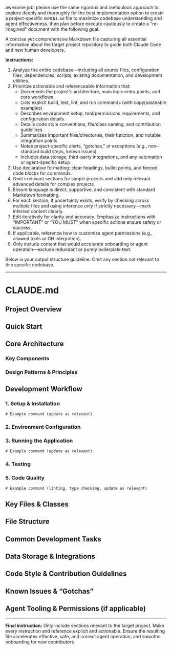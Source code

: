 awesome job! please use the same rigorous and meticulous approach to explore deeply and thoroughly for the best implementation option to create a project-specific `GEMINI.md` file to maximize codebase understanding and agent effectiveness. then plan before execute cautiously to create a "re-imagined" document  with the following goal:

A concise yet comprehensive Markdown file capturing all essential information about the target project repository to guide both Claude Code and new human developers.

**Instructions:**

1. Analyze the entire codebase—including all source files, configuration files, dependencies, scripts, existing documentation, and development utilities.
2. Prioritize actionable and referenceable information that:
    - Documents the project's architecture, main logic entry points, and core workflows
    - Lists explicit build, test, lint, and run commands (with copy/pasteable examples)
    - Describes environment setup, tool/permissions requirements, and configuration details
    - Details code style conventions, file/class naming, and contribution guidelines
    - Summarizes important files/directories, their function, and notable integration points
    - Notes project-specific alerts, “gotchas,” or exceptions (e.g., non-standard build steps, known issues)
    - Includes data storage, third-party integrations, and any automation or agent-specific setup
3. Use declarative formatting: clear headings, bullet points, and fenced code blocks for commands.
4. Omit irrelevant sections for simple projects and add only relevant advanced details for complex projects.
5. Ensure language is direct, supportive, and consistent with standard Markdown formatting.
6. For each section, if uncertainty exists, verify by checking across multiple files and using inference only if strictly necessary—mark inferred content clearly.
7. Edit iteratively for clarity and accuracy. Emphasize instructions with “IMPORTANT” or “YOU MUST” when specific actions ensure safety or success.
8. If applicable, reference how to customize agent permissions (e.g., allowed tools or GH integration).
9. Only include content that would accelerate onboarding or agent operation—exclude redundant or purely boilerplate text.

Below is your output structure guideline. Omit any section not relevant to this specific codebase.

---

# CLAUDE.md

## Project Overview

## Quick Start

## Core Architecture

### Key Components

### Design Patterns & Principles

## Development Workflow

### 1. Setup & Installation

```
# Example command (update as relevant)
```

### 2. Environment Configuration

### 3. Running the Application

```
# Example command (update as relevant)
```

### 4. Testing

### 5. Code Quality

```
# Example command (linting, type checking, update as relevant)
```

## Key Files & Classes

## File Structure

## Common Development Tasks

## Data Storage & Integrations

## Code Style & Contribution Guidelines

## Known Issues & “Gotchas”

## Agent Tooling & Permissions (if applicable)

---

**Final instruction:** Only include sections relevant to the target project. Make every instruction and reference explicit and actionable. Ensure the resulting file accelerates effective, safe, and correct agent operation, and smooths onboarding for new contributors.
